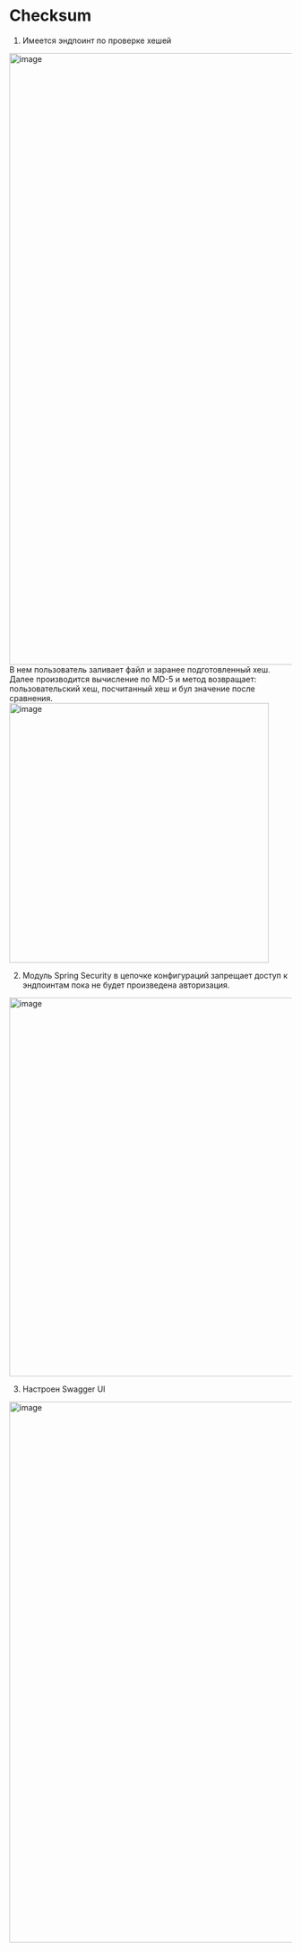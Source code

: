 # Checksum
1. Имеется эндпоинт по проверке хешей
<img width="1090" alt="image" src="https://user-images.githubusercontent.com/84286104/218830496-996b77d5-5844-4a3f-a6c3-d1975c07c7a7.png">
В нем пользователь заливает файл и заранее подготовленный хеш. Далее производится вычисление по MD-5 и метод возвращает: пользовательский хеш, посчитанный хеш и бул значение после сравнения.
<img width="463" alt="image" src="https://user-images.githubusercontent.com/84286104/218831194-1c64a4f5-e757-4538-9cce-e07635253ab4.png">

2. Модуль Spring Security в цепочке конфигураций запрещает доступ к эндпоинтам пока не будет произведена авторизация. 
<img width="675" alt="image" src="https://user-images.githubusercontent.com/84286104/218831097-1738bed1-00f7-4232-b6dc-4d6106e3bce3.png">

3. Настроен Swagger UI
<img width="964" alt="image" src="https://user-images.githubusercontent.com/84286104/218831406-1106e687-326c-4394-9200-e13dca7f4f3f.png">

